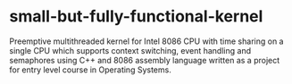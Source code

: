 # small-but-fully-functional-kernel

Preemptive multithreaded kernel for Intel 8086 CPU with time sharing on a single CPU which supports context switching, event handling and semaphores using C++ and 8086 assembly language written as a project for entry level course in Operating Systems.
